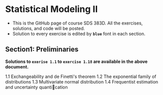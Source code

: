# Statistical Modeling II
- This is the GitHub page of course SDS 383D. All the exercises, solutions, and code will be posted. 
- Solution to every exercise is edited by __````blue````__ font in each section.


## Section1: Preliminaries
__Solutions to ````exerise 1.1```` to ````exercise 1.18```` are available in the above document.__

1.1 Exchangeability and de Finetti's theorem
1.2 The exponential family of distributions
1.3 Multivariate normal distribution
1.4 Frequentist estimation and uncertainty quantication

